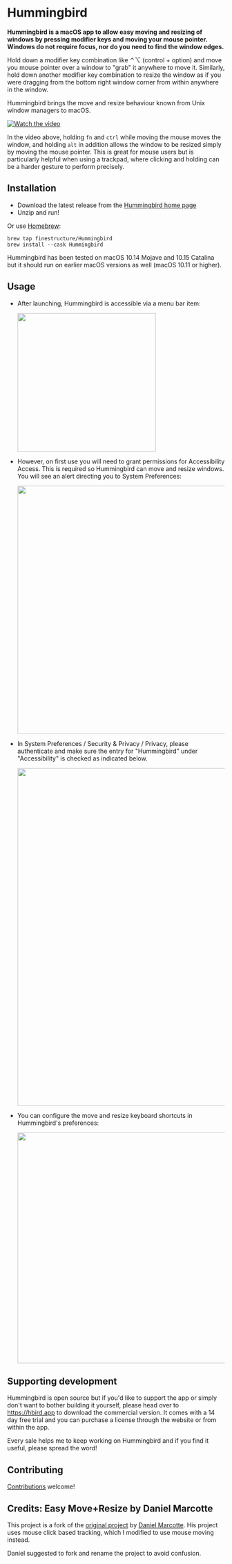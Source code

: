 # Hummingbird

**Hummingbird is a macOS app to allow easy moving and resizing of windows by pressing modifier keys and moving your mouse pointer. Windows do not require focus, nor do you need to find the window edges.**

Hold down a modifier key combination like ⌃⌥ (control + option) and move you mouse pointer over a window to "grab" it anywhere to move it. Similarly, hold down another modifier key combination to resize the window as if you were dragging from the bottom right window corner from within anywhere in the window.

Hummingbird brings the move and resize behaviour known from Unix window managers to macOS.

[![Watch the video](assets/Hummingbird720.gif)](https://vimeo.com/301631645)

In the video above, holding `fn` and `ctrl` while moving the mouse moves the window, and holding `alt` in addition allows the window to be resized simply by moving the mouse pointer. This is great for mouse users but is particularly helpful when using a trackpad, where clicking and holding can be a harder gesture to perform precisely.

## Installation

* Download the latest release from the [Hummingbird home page](https://hbird.app)
* Unzip and run!

Or use [Homebrew](https://brew.sh):

```
brew tap finestructure/Hummingbird
brew install --cask Hummingbird
```

Hummingbird has been tested on macOS 10.14 Mojave and 10.15 Catalina but it should run on earlier macOS versions as well (macOS 10.11 or higher).

## Usage

- After launching, Hummingbird is accessible via a menu bar item:

    <img src="assets/docs/menu-expanded.png" width="320">

- However, on first use you will need to grant permissions for Accessibility Access. This is required so Hummingbird can move and resize windows. You will see an alert directing you to System Preferences:

    <img src="assets/docs/accessibility-alert.png" width="573">

- In System Preferences / Security & Privacy / Privacy, please authenticate and make sure the entry for "Hummingbird" under "Accessibility" is checked as indicated below.

    <img src="assets/docs/sytem-preferences-accessibility.png" width="780">

- You can configure the move and resize keyboard shortcuts in Hummingbird's preferences:

    <img src="assets/docs/preferences.png" width="533">

## Supporting development

Hummingbird is open source but if you'd like to support the app or simply don't want to bother building it yourself, please head over to https://hbird.app to download the commercial version. It comes with a 14 day free trial and you can purchase a license through the website or from within the app.

Every sale helps me to keep working on Hummingbird and if you find it useful, please spread the word!

## Contributing

[Contributions](contributing.md) welcome!

## Credits: Easy Move+Resize by Daniel Marcotte

This project is a fork of the [original project](https://github.com/dmarcotte/easy-move-resize) by [Daniel Marcotte](https://github.com/dmarcotte). His project uses mouse click based tracking, which I modified to use mouse moving instead.

Daniel suggested to fork and rename the project to avoid confusion.
